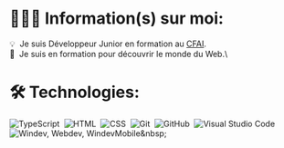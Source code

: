 # 👨🏻‍💻 Information(s) sur moi:

💡 &nbsp;Je suis Développeur Junior en formation au [CFAI](https://www.pole-formation-lda.fr).\
🌱 &nbsp;Je suis en formation pour découvrir le monde du Web.\


# 🛠 Technologies:
![TypeScript](https://shields.io/badge/TypeScript-05122A?style=flat&logo=Typescript&logoColor=A8B9CC)&nbsp;
![HTML](https://img.shields.io/badge/-HTML-05122A?style=flat&logo=HTML5)&nbsp;
![CSS](https://img.shields.io/badge/-CSS-05122A?style=flat&logo=CSS3&logoColor=1572B6)&nbsp;
![Git](https://img.shields.io/badge/-Git-05122A?style=flat&logo=git)&nbsp;
![GitHub](https://img.shields.io/badge/-GitHub-05122A?style=flat&logo=github)&nbsp;
![Visual Studio Code](https://img.shields.io/badge/-Visual%20Studio%20Code-05122A?style=flat&logo=visual-studio-code&logoColor=007ACC)&nbsp;
![Windev, Webdev, WindevMobile]([https://img.shields.io/badge/-Visual%20Studio%20Code-05122A?style=flat&logo=visual-studio-code&logoColor=007ACC](https://www.google.com/url?sa=i&url=https%3A%2F%2Fwww.creationy.com%2Fwindev-webdev.html&psig=AOvVaw2goYjYg5RycziQr1r1_mRF&ust=1758362381051000&source=images&cd=vfe&opi=89978449&ved=0CBUQjRxqFwoTCIDm-rvI5I8DFQAAAAAdAAAAABAE))&nbsp;



